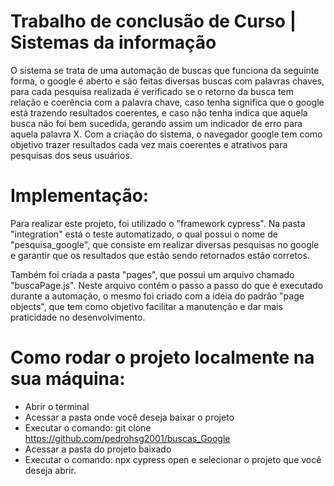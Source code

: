 



# Trabalho de conclusão de Curso | Sistemas da informação 
O sistema se trata de uma automação de buscas que funciona da seguinte forma,
o google é aberto e são feitas diversas buscas com palavras chaves, para cada
pesquisa realizada é verificado se o retorno da busca tem relação e coerência com
a palavra chave, caso tenha significa que o google está trazendo resultados
coerentes, e caso não tenha indica que aquela busca não foi bem sucedida,
gerando assim um indicador de erro para aquela palavra X.
Com a criação do sistema, o navegador google tem como objetivo trazer
resultados cada vez mais coerentes e atrativos para pesquisas dos seus usuários.

# Implementação: 

Para realizar este projeto, foi utilizado o "framework cypress". Na pasta "integration" está o teste automatizado, o qual possui o nome de "pesquisa_google", que consiste em realizar diversas pesquisas no google e garantir que os resultados que estão sendo retornados estão corretos.

Também foi criada a pasta "pages", que possui um arquivo chamado "buscaPage.js". Neste arquivo contém o passo a passo do que é executado durante a automação, o mesmo foi criado com a ideia do padrão "page objects", que tem como objetivo facilitar a manutenção e dar mais praticidade no desenvolvimento.


# Como rodar o projeto localmente na sua máquina:
- Abrir o terminal
- Acessar a pasta onde você deseja baixar o projeto
- Executar o comando: git clone https://github.com/pedrohsg2001/buscas_Google
- Acessar a pasta do projeto baixado
- Executar o comando: npx cypress open e selecionar o projeto que você deseja abrir.
